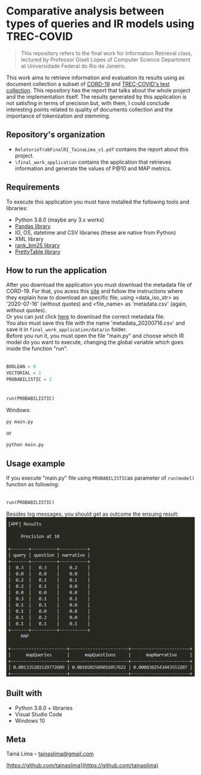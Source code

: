 # Comparative analysis between types of queries and IR models using TREC-COVID
> This repository refers to the final work for Information Retrieval class, lectured by Professor Giseli Lopes of Computer Science Department at Universidade Federal do Rio de Janeiro.

This work aims to retrieve information and evaluation its results using as document collection a subset of [CORD-19](https://github.com/allenai/cord19) and [TREC-COVID's test collection](https://ir.nist.gov/covidSubmit/data.html). This repository has the report that talks about the whole project and the implementation itself. The results generated by this application is not satisfing in terms of precision but, with them, I could conclude interesting points related to quality of documents collection and the importance of tokenization and stemming. 

## Repository's organization
- ```RelatorioTrabFinalRI_TainaLima_v1.pdf``` contains the report about this project.
- ```\final_work_application``` contains the application that retrieves information and generate the values of P@10 and MAP metrics.


## Requirements
To execute this application you must have installed the following tools and libraries:
- Python 3.8.0 (maybe any 3.x works)
- [Pandas library](https://pandas.pydata.org/)
- IO, OS, datetime and CSV libraries (these are native from Python)
- XML library
- [rank_bm25 library](https://pypi.org/project/rank-bm25/) 
- [PrettyTable library](http://zetcode.com/python/prettytable/)

## How to run the application

After you download the application you must download the metadata file of CORD-19. For that, you acess this [site](https://ai2-semanticscholar-cord-19.s3-us-west-2.amazonaws.com/historical_releases.html) and follow the instructions where they explain how to download an specific file; using <data_iso_str> as '2020-07-16' (without quotes) and <file_name> as 'metadata.csv' (again, without quotes). <br>
Or you can just click [here](https://ai2-semanticscholar-cord-19.s3-us-west-2.amazonaws.com/2020-07-16/metadata.csv) to download the correct metadata file. <br>
You also must save this file with the name 'metadata_20200716.csv' and save it in ```final_work_application/data/in``` folder.<br>
Before you run it, you must open the file "main.py" and choose which IR model do you want to execute, changing the global variable which goes inside the function "run".
```python

BOOLEAN = 0
VECTORIAL = 1
PROBABILISTIC = 2


run(PROBABILISTIC)
```

Windows:
```sh
py main.py
```
or 
```sh
python main.py
```
## Usage example

If you execute "main.py" file using ```PROBABILISTIC```as parameter of ```run(model)``` function as following:
```python

run(PROBABILISTIC)
```

Besides log messages, you should get as outcome the ensuing result:<br>
![](resultProb.jpg)

## Built with
- Python 3.8.0 + libraries
- Visual Studio Code
- Windows 10

## Meta

Tainá Lima – tainaslima@gmail.com

[https://github.com/tainaslima](https://github.com/tainaslima)
